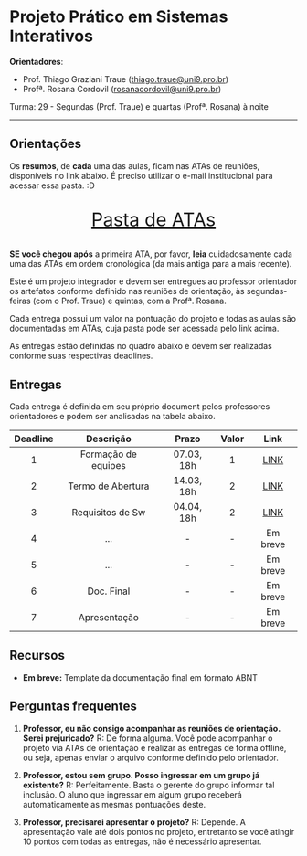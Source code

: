 # Projeto Prático em Sistemas Interativos

**Orientadores**:

- Prof. Thiago Graziani Traue (thiago.traue@uni9.pro.br)
- Profª. Rosana Cordovil (rosanacordovil@uni9.pro.br)

Turma: 29 - Segundas (Prof. Traue) e quartas (Profª. Rosana) à noite

***

## Orientações

Os **resumos**, de **cada** uma das aulas, ficam nas ATAs de reuniões, disponíveis no link abaixo. É preciso utilizar o e-mail institucional para acessar essa pasta. :D

<p style="font-size:2.3em;text-align:center">
    <a href="https://drive.google.com/drive/folders/1gpgfaDYZFkDsuWgeRiKYBZqtPl5WbVZt?usp=sharing" target="_blank">Pasta de ATAs</a>
</p>

**SE você chegou após** a primeira ATA, por favor, **leia** cuidadosamente cada uma das ATAs em ordem cronológica (da mais antiga para a mais recente).

Este é um projeto integrador e devem ser entregues ao professor orientador os artefatos conforme definido nas reuniões de orientação, às segundas-feiras (com o Prof. Traue) e quintas, com a Profª. Rosana.

Cada entrega possui um valor na pontuação do projeto e todas as aulas são documentadas em ATAs, cuja pasta pode ser acessada pelo link acima.

As entregas estão definidas no quadro abaixo e devem ser realizadas conforme suas respectivas deadlines.

## Entregas

Cada entrega é definida em seu próprio document pelos professores orientadores e podem ser analisadas na tabela abaixo.

| Deadline |      Descrição      | Prazo      | Valor |   Link                                                                                                  |
|:--------:|:-------------------:|:----------:|:-----:|:-------------------------------------------------------------------------------------------------------:|
|    1     | Formação de equipes | 07.03, 18h |   1   |[LINK](https://docs.google.com/document/d/1gyZ7d3joyR0n6mBZQDvPClYBy2d0QxFoRr4BHlB0wzc/edit?usp=sharing) |
|    2     | Termo de Abertura   | 14.03, 18h |   2   |[LINK](https://docs.google.com/document/d/1eV8e5wvM8zO4EuebjQ_7UK5pdywUjw6r00QSIph2X8g/edit?usp=sharing) |
|    3     | Requisitos de Sw    | 04.04, 18h |   2   |[LINK](https://docs.google.com/document/d/1EQVk3f-U7TleRjNP2QA7x20ltSYJMSrWKR9TPj5GFe0/edit?usp=sharing) |
|    4     | ...                 |   -        |   -   |Em breve |
|    5     | ...                 |   -        |   -   |Em breve |
|    6     | Doc. Final          |   -        |   -   |Em breve |
|    7     | Apresentação        |   -        |   -   |Em breve |

## Recursos

- **Em breve:** Template da documentação final em formato ABNT

## Perguntas frequentes

1. **Professor, eu não consigo acompanhar as reuniões de orientação. Serei prejuricado?**
    R: De forma alguma. Você pode acompanhar o projeto via ATAs de orientação e realizar as entregas de forma offline, ou seja, apenas enviar o arquivo conforme definido pelo orientador.

2. **Professor, estou sem grupo. Posso ingressar em um grupo já existente?**
    R: Perfeitamente. Basta o gerente do grupo informar tal inclusão. O aluno que ingressar em algum grupo receberá automaticamente as mesmas pontuações deste.

3. **Professor, precisarei apresentar o projeto?**
    R: Depende. A apresentação vale até dois pontos no projeto, entretanto se você atingir 10 pontos com todas as entregas, não é necessário apresentar.